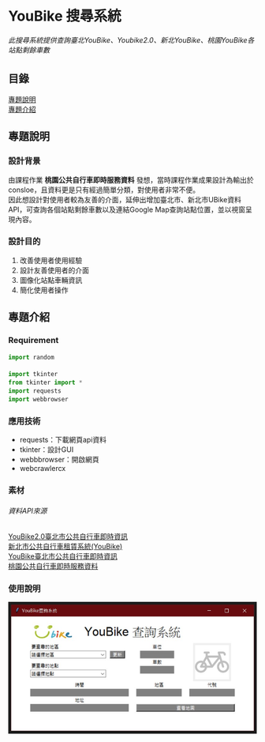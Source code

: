 # YouBike 搜尋系統

###### 此搜尋系統提供查詢臺北YouBike、Youbike2.0、新北YouBike、桃園YouBike各站點剩餘車數


## 目錄
[專題說明]()  
[專題介紹]()


## 專題說明

### 設計背景

由課程作業 **桃園公共自行車即時服務資料** 發想，當時課程作業成果設計為輸出於consloe，且資料更是只有經過簡單分類，對使用者非常不便。  
因此想設計對使用者較為友善的介面，延伸出增加臺北市、新北市UBike資料API，可查詢各個站點剩餘車數以及連結Google Map查詢站點位置，並以視窗呈現內容。

### 設計目的
1. 改善使用者使用經驗
1. 設計友善使用者的介面
1. 圖像化站點車輛資訊
1. 簡化使用者操作

## 專題介紹
### Requirement

```py
import random

import tkinter
from tkinter import *
import requests
import webbrowser
```

### 應用技術
* requests：下載網頁api資料
* tkinter：設計GUI
* webbbrowser：開啟網頁
* webcrawlercx

### 素材
###### 資料API來源


[YouBike2.0臺北市公共自行車即時資訊](https://data.gov.tw/dataset/137993)  
[新北市公共自行車租賃系統(YouBike)](https://data.ntpc.gov.tw/datasets/71CD1490-A2DF-4198-BEF1-318479775E8A)  
[YouBike臺北市公共自行車即時資訊](https://data.gov.tw/dataset/128706)  
[桃園公共自行車即時服務資料](https://data.tycg.gov.tw/opendata/datalist/datasetMeta?oid=5ca2bfc7-9ace-4719-88ae-4034b9a5a55c)

### 使用說明
![使用介面](img_readme/main.jpg)

